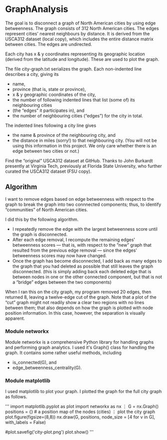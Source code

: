 # GraphAnalysis

The goal is to disconnect a graph of North American cities by using edge betweenness. The graph consists of 312 North American cities. The edges represent cities' nearest neighbours by distance. It is derived from the USCA312 dataset (local copy), which includes the entire distance matrix between cities. The edges are undirected.

Each city has x & y coordinates representing its geographic location (derived from the latitude and longitude). These are used to plot the graph.

The file city-graph.txt serializes the graph. Each non-indented line describes a city, giving its

- name,
- province (that is, state or province),
- x & y geographic coordinates of the city,
- the number of following indented lines that list (some of) its neighbouring cities
- (the “edges” it participates in), and
- the number of neighbouring cities (“edges”) for the city in total.

The indented lines following a city line gives
- the name & province of the neighbouring city, and
- the distance in miles (sorry!) to that neighbouring city. (You will not be using this information in this project. We only care whether there is an edge between two cities or not.)

Find the “original” USCA312 dataset at GitHub. Thanks to John Burkardt presently at Virginia Tech, previously at Florida State University, who further curated the USCA312 dataset (FSU copy).

## Algorithm

I want to remove edges based on edge betweenness with respect to the graph to break the graph into two connnected components; thus, to identify “communities” of North American cities.

I did this by the following algorithm.

- I repeatedly remove the edge with the largest betweenness score until the graph is disconnected.
- After each edge removal, I recompute the remaining edges' betweenness scores — that is, with respect to the ”new” graph that resulted from the previous edge removal — since the edges' betweenness scores may now have changed.
- Once the graph has become disconnected, I add back as many edges to the graph that you had deleted as possible that still leaves the graph disconnected. (this is simply adding back each deleted edge that is between nodes in one or the other connected component, but that is not a “bridge” edges between the two components)

When I ran this on the city graph, my program removed 20 edges, then returned 8, leaving a twelve-edge cut of the graph. Note that a plot of the “cut” graph might not readily show a clear two regions with no lines between them; that also depends on how the graph is plotted with node position information. In this case, however, the separation is visually apparent.

### Module networkx

Module networkx is a comprehensive Python library for handling graphs and performing graph analytics. I used it's Graph() class for handling the graph. It contains some rather useful methods, including

- is_connected(G), and
- edge_betweenness_centrality(G).

### Module matplotlib

I used matplotlib to plot your graph. I plotted the graph for the full city graph as follows.

'''
import matplotlib.pyplot as plot
import networkx as nx
    ⋮ 
G = nx.Graph()
positions = {} # a position map of the nodes (cities)
    ⋮ 
plot the city graph
plot.figure(figsize=(8,8))
nx.draw(G,
        positions,
        node_size   = [4 for v in G],
        with_labels = False)

#plot.savefig('city-plot.png')
plot.show()
'''

